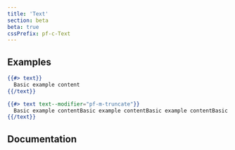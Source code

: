 ```yaml
---
title: 'Text'
section: beta
beta: true
cssPrefix: pf-c-Text
---
```


## Examples

```hbs title=Basic
{{#> text}}
  Basic example content
{{/text}}
```

```hbs title=Truncate
{{#> text text--modifier="pf-m-truncate"}}
  Basic example contentBasic example contentBasic example contentBasic example contentBasic example contentBasic example contentBasic example contentBasic example contentBasic example contentBasic example contentBasic example contentBasic example content
{{/text}}
```

## Documentation
